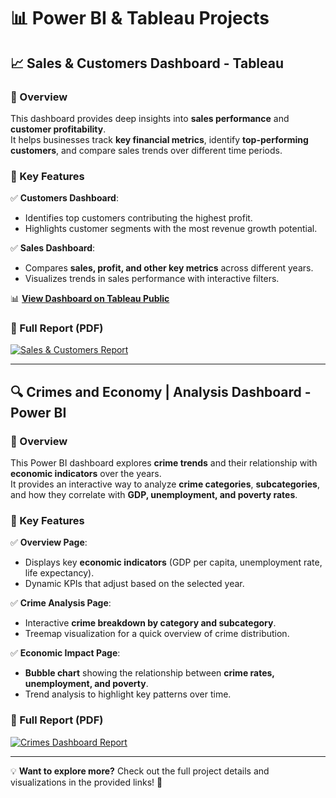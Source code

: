 # 📊 Power BI & Tableau Projects  

## 📈 Sales & Customers Dashboard - Tableau  

### 🔹 Overview  
This dashboard provides deep insights into **sales performance** and **customer profitability**.  
It helps businesses track **key financial metrics**, identify **top-performing customers**, and compare sales trends over different time periods.  

### 🔹 Key Features  
✅ **Customers Dashboard**:  
- Identifies top customers contributing the highest profit.  
- Highlights customer segments with the most revenue growth potential.  

✅ **Sales Dashboard**:  
- Compares **sales, profit, and other key metrics** across different years.  
- Visualizes trends in sales performance with interactive filters.  

📊 **[View Dashboard on Tableau Public](https://public.tableau.com/views/Book1_17417056934460/CustomersDashboard?:language=en-US&:sid=&:redirect=auth&:display_count=n&:origin=viz_share_link)**  

### 📄 Full Report (PDF)  
[![Sales & Customers Report](./docs/SalesDashboardPreview.png)](./Sales%20&%20Customers%20Dashboard.pdf)  


---

## 🔍 Crimes and Economy | Analysis Dashboard - Power BI  

### 🔹 Overview  
This Power BI dashboard explores **crime trends** and their relationship with **economic indicators** over the years.  
It provides an interactive way to analyze **crime categories**, **subcategories**, and how they correlate with **GDP, unemployment, and poverty rates**.  

### 🔹 Key Features  
✅ **Overview Page**:  
- Displays key **economic indicators** (GDP per capita, unemployment rate, life expectancy).  
- Dynamic KPIs that adjust based on the selected year.  

✅ **Crime Analysis Page**:  
- Interactive **crime breakdown by category and subcategory**.  
- Treemap visualization for a quick overview of crime distribution.  

✅ **Economic Impact Page**:  
- **Bubble chart** showing the relationship between **crime rates, unemployment, and poverty**.  
- Trend analysis to highlight key patterns over time.  

### 📄 Full Report (PDF)  
[![Crimes Dashboard Report](./docs/CrimesDashboardPreview.png)](./CrimesDashboardAll.pdf)  
 

--- 

💡 **Want to explore more?** Check out the full project details and visualizations in the provided links! 🚀  


